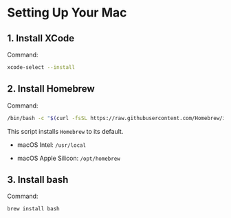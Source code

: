 # Setting Up Your Mac

## 1. Install XCode

Command:

```sh
xcode-select --install
```

## 2. Install Homebrew

Command:

```sh
/bin/bash -c "$(curl -fsSL https://raw.githubusercontent.com/Homebrew/install/HEAD/install.sh)"
```

This script installs `Homebrew` to its default.

- macOS Intel: `/usr/local`

- macOS Apple Silicon: `/opt/homebrew`

## 3. Install bash

Command:

```sh
brew install bash
```